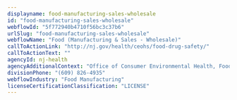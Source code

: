 ```yaml
---
displayname: food-manufacturing-sales-wholesale
id: "food-manufacturing-sales-wholesale"
webflowId: "5f772940b4710f56bc3c37b6"
urlSlug: "food-manufacturing-sales-wholesale"
webflowName: "Food (Manufacturing & Sales - Wholesale)"
callToActionLink: "http://nj.gov/health/ceohs/food-drug-safety/"
callToActionText: ""
agencyId: nj-health
agencyAdditionalContext: "Office of Consumer Environmental Health, Food and Drug Safety Program"
divisionPhone: "(609) 826-4935"
webflowIndustry: "Food Manufacturing"
licenseCertificationClassification: "LICENSE"
---
```

